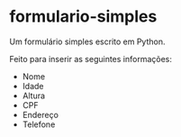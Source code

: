 # formulario-simples
Um formulário simples escrito em Python.

Feito para inserir as seguintes informações:

- Nome
- Idade
- Altura
- CPF
- Endereço
- Telefone

